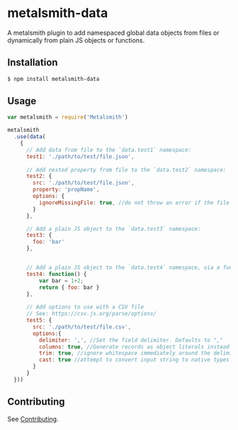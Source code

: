 # metalsmith-data
A metalsmith plugin to add namespaced global data objects from files or dynamically from plain JS objects or functions.

## Installation
```sh
$ npm install metalsmith-data
```

## Usage
```js
var metalsmith = require('Metalsmith')

metalsmith
  .use(data(
    {
      // Add data from file to the `data.test1` namespace:
      test1: './path/to/test/file.json',
  
      // Add nested property from file to the `data.test2` namespace:
      test2: {
        src: './path/to/test/file.json',
        property: 'propName',
        options: {
          ignoreMissingFile: true, //do not throw an error if the file is missing. Defaults to "false"
        }
      },

      // Add a plain JS object to the `data.test3` namespace:
      test3: {
        foo: 'bar'
      },


      // Add a plain JS object to the `data.test4` namespace, via a function:
      test4: function() {
          var bar = 1+2;
          return { foo: bar }
      },
      
      // Add options to use with a CSV file
      // See: https://csv.js.org/parse/options/
      test5: {
        src: './path/to/test/file.csv',
        options:{
          delimiter: ',', //Set the field delimiter. Defaults to ","
          columns: true, //Generate records as object literals instead of arrays
          trim: true, //ignore whitespace immediately around the delimiter
          cast: true //attempt to convert input string to native types
        }
      }
  }))
```

## Contributing
See [Contributing](https://github.com/elcontraption/metalsmith-data/blob/master/CONTRIBUTING.md).
